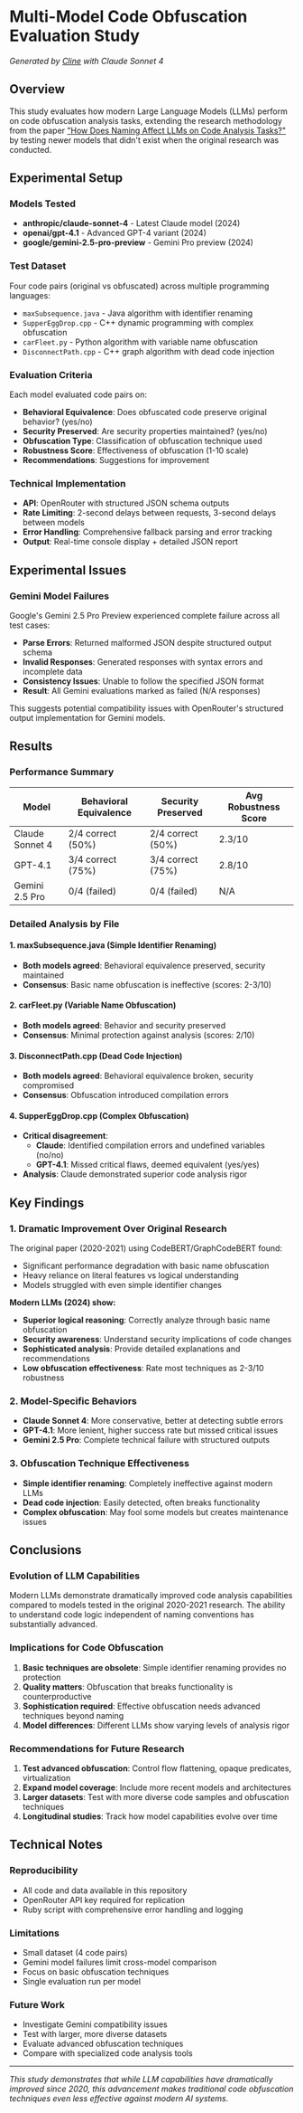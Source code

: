 # Multi-Model Code Obfuscation Evaluation Study

_Generated by [Cline](https://cline.bot) with Claude Sonnet 4_

## Overview

This study evaluates how modern Large Language Models (LLMs) perform on code obfuscation analysis tasks, extending the research methodology from the paper ["How Does Naming Affect LLMs on Code Analysis Tasks?"](https://arxiv.org/abs/2307.12488) by testing newer models that didn't exist when the original research was conducted.

## Experimental Setup

### Models Tested

- **anthropic/claude-sonnet-4** - Latest Claude model (2024)
- **openai/gpt-4.1** - Advanced GPT-4 variant (2024)
- **google/gemini-2.5-pro-preview** - Gemini Pro preview (2024)

### Test Dataset

Four code pairs (original vs obfuscated) across multiple programming languages:

- `maxSubsequence.java` - Java algorithm with identifier renaming
- `SupperEggDrop.cpp` - C++ dynamic programming with complex obfuscation
- `carFleet.py` - Python algorithm with variable name obfuscation
- `DisconnectPath.cpp` - C++ graph algorithm with dead code injection

### Evaluation Criteria

Each model evaluated code pairs on:

- **Behavioral Equivalence**: Does obfuscated code preserve original behavior? (yes/no)
- **Security Preserved**: Are security properties maintained? (yes/no)
- **Obfuscation Type**: Classification of obfuscation technique used
- **Robustness Score**: Effectiveness of obfuscation (1-10 scale)
- **Recommendations**: Suggestions for improvement

### Technical Implementation

- **API**: OpenRouter with structured JSON schema outputs
- **Rate Limiting**: 2-second delays between requests, 3-second delays between models
- **Error Handling**: Comprehensive fallback parsing and error tracking
- **Output**: Real-time console display + detailed JSON report

## Experimental Issues

### Gemini Model Failures

Google's Gemini 2.5 Pro Preview experienced complete failure across all test cases:

- **Parse Errors**: Returned malformed JSON despite structured output schema
- **Invalid Responses**: Generated responses with syntax errors and incomplete data
- **Consistency Issues**: Unable to follow the specified JSON format
- **Result**: All Gemini evaluations marked as failed (N/A responses)

This suggests potential compatibility issues with OpenRouter's structured output implementation for Gemini models.

## Results

### Performance Summary

| Model           | Behavioral Equivalence | Security Preserved | Avg Robustness Score |
| --------------- | ---------------------- | ------------------ | -------------------- |
| Claude Sonnet 4 | 2/4 correct (50%)      | 2/4 correct (50%)  | 2.3/10               |
| GPT-4.1         | 3/4 correct (75%)      | 3/4 correct (75%)  | 2.8/10               |
| Gemini 2.5 Pro  | 0/4 (failed)           | 0/4 (failed)       | N/A                  |

### Detailed Analysis by File

#### 1. maxSubsequence.java (Simple Identifier Renaming)

- **Both models agreed**: Behavioral equivalence preserved, security maintained
- **Consensus**: Basic name obfuscation is ineffective (scores: 2-3/10)

#### 2. carFleet.py (Variable Name Obfuscation)

- **Both models agreed**: Behavior and security preserved
- **Consensus**: Minimal protection against analysis (scores: 2/10)

#### 3. DisconnectPath.cpp (Dead Code Injection)

- **Both models agreed**: Behavioral equivalence broken, security compromised
- **Consensus**: Obfuscation introduced compilation errors

#### 4. SupperEggDrop.cpp (Complex Obfuscation)

- **Critical disagreement**:
  - **Claude**: Identified compilation errors and undefined variables (no/no)
  - **GPT-4.1**: Missed critical flaws, deemed equivalent (yes/yes)
- **Analysis**: Claude demonstrated superior code analysis rigor

## Key Findings

### 1. Dramatic Improvement Over Original Research

The original paper (2020-2021) using CodeBERT/GraphCodeBERT found:

- Significant performance degradation with basic name obfuscation
- Heavy reliance on literal features vs logical understanding
- Models struggled with even simple identifier changes

**Modern LLMs (2024) show:**

- **Superior logical reasoning**: Correctly analyze through basic name obfuscation
- **Security awareness**: Understand security implications of code changes
- **Sophisticated analysis**: Provide detailed explanations and recommendations
- **Low obfuscation effectiveness**: Rate most techniques as 2-3/10 robustness

### 2. Model-Specific Behaviors

- **Claude Sonnet 4**: More conservative, better at detecting subtle errors
- **GPT-4.1**: More lenient, higher success rate but missed critical issues
- **Gemini 2.5 Pro**: Complete technical failure with structured outputs

### 3. Obfuscation Technique Effectiveness

- **Simple identifier renaming**: Completely ineffective against modern LLMs
- **Dead code injection**: Easily detected, often breaks functionality
- **Complex obfuscation**: May fool some models but creates maintenance issues

## Conclusions

### Evolution of LLM Capabilities

Modern LLMs demonstrate dramatically improved code analysis capabilities compared to models tested in the original 2020-2021 research. The ability to understand code logic independent of naming conventions has substantially advanced.

### Implications for Code Obfuscation

1. **Basic techniques are obsolete**: Simple identifier renaming provides no protection
2. **Quality matters**: Obfuscation that breaks functionality is counterproductive
3. **Sophistication required**: Effective obfuscation needs advanced techniques beyond naming
4. **Model differences**: Different LLMs show varying levels of analysis rigor

### Recommendations for Future Research

1. **Test advanced obfuscation**: Control flow flattening, opaque predicates, virtualization
2. **Expand model coverage**: Include more recent models and architectures
3. **Larger datasets**: Test with more diverse code samples and obfuscation techniques
4. **Longitudinal studies**: Track how model capabilities evolve over time

## Technical Notes

### Reproducibility

- All code and data available in this repository
- OpenRouter API key required for replication
- Ruby script with comprehensive error handling and logging

### Limitations

- Small dataset (4 code pairs)
- Gemini model failures limit cross-model comparison
- Focus on basic obfuscation techniques
- Single evaluation run per model

### Future Work

- Investigate Gemini compatibility issues
- Test with larger, more diverse datasets
- Evaluate advanced obfuscation techniques
- Compare with specialized code analysis tools

---

_This study demonstrates that while LLM capabilities have dramatically improved since 2020, this advancement makes traditional code obfuscation techniques even less effective against modern AI systems._
